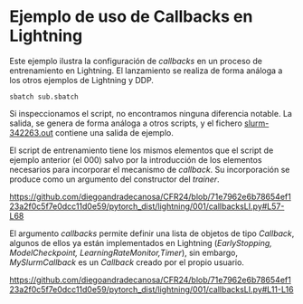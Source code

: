 # Ejemplo de uso de Callbacks en Lightning

Este ejemplo ilustra la configuración de *callbacks* en un proceso de entrenamiento en Lightning. El lanzamiento se realiza de forma análoga a los otros ejemplos
de Lightning y DDP.
```
sbatch sub.sbatch
```
Si inspeccionamos el script, no encontramos ninguna diferencia notable. La salida, se genera de forma análoga a otros scripts, y el fichero
[slurm-342263.out](https://github.com/diegoandradecanosa/CFR24/blob/main/pytorch_dist/lightning/001/slurm-3422263.out) contiene una salida de ejemplo.

El script de entrenamiento tiene los mismos elementos que el script de ejemplo anterior (el 000) salvo por la introducción de los elementos necesarios para 
incorporar el mecanismo de *callback*. Su incorporación se produce como un argumento del constructor del *trainer*. 

https://github.com/diegoandradecanosa/CFR24/blob/71e7962e6b78654ef123a2f0c5f7e0dcc11d0e59/pytorch_dist/lightning/001/callbacksLI.py#L57-L68

El argumento *callbacks* permite definir una lista
de objetos de tipo *Callback*, algunos de ellos ya están implementados en Lightning (*EarlyStopping, ModelCheckpoint, LearningRateMonitor,Timer*), sin embargo, 
*MySlurmCallback* es un *Callback* creado por el propio usuario.

https://github.com/diegoandradecanosa/CFR24/blob/71e7962e6b78654ef123a2f0c5f7e0dcc11d0e59/pytorch_dist/lightning/001/callbacksLI.py#L11-L16




